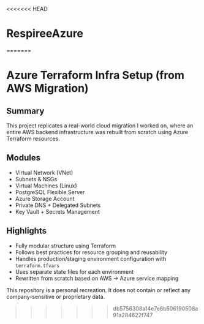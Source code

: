 <<<<<<< HEAD
# RespireeAzure
=======
# Azure Terraform Infra Setup (from AWS Migration)

## Summary
This project replicates a real-world cloud migration I worked on, where an entire AWS backend infrastructure was rebuilt from scratch using Azure Terraform resources.

## Modules
- Virtual Network (VNet)
- Subnets & NSGs
- Virtual Machines (Linux)
- PostgreSQL Flexible Server
- Azure Storage Account
- Private DNS + Delegated Subnets
- Key Vault + Secrets Management

## Highlights
- Fully modular structure using Terraform
- Follows best practices for resource grouping and reusability
- Handles production/staging environment configuration with `terraform.tfvars`
- Uses separate state files for each environment
- Rewritten from scratch based on AWS → Azure service mapping


This repository is a personal recreation. It does not contain or reflect any company-sensitive or proprietary data.
>>>>>>> db5756308a14e7e6b506190508a91a284622f747
